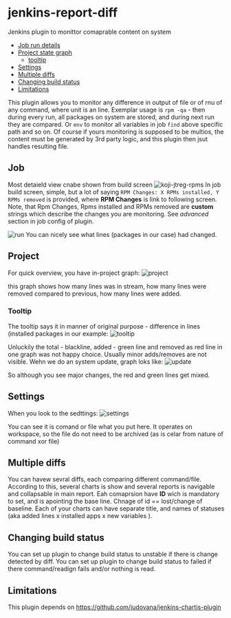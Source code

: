 # jenkins-report-diff
Jenkins plugin to monittor comaprable content on system

* [Job run details](#job)
* [Project state graph](#project)
    * [tooltip](#tooltip)
* [Settings](#settings)
* [Multiple diffs](#multiple-diffs)
* [Changing build status](#changing-build-status)
* [Limitations](#limitations)
    
This plugin allows you to monitor any difference in output of file or of rnu of any command, where unit is an line.
Exemplar usage is `rpm -qa` - then during every run, all packages on system are stored, and during next run they are compared.
Or `env` to monitor all variables in job `find` above specific path and so on. 
Of course if yours monitoring is supposed to be multios, the content must be generated by 3rd party logic, and this plugin then jsut handles resulting file.

## Job
Most detaield view cnabe shown from build screen
![koji-jtreg-rpms](https://user-images.githubusercontent.com/2904395/43510354-a8f3e86c-9575-11e8-9318-c3516d65a876.png)
In job build screen, simple, but a lot of saying  ```RPM Changes: X RPMs installed, Y RPMs removed``` is provided, where **RPM Changes** is link to following screen.
Note, that Rpm Changes, Rpms installed and RPMs removed are **custom** strings which describe the changes you are monitoring.  See *advanced* section in job config of plugin. 
 
![run](https://user-images.githubusercontent.com/2904395/43015810-eb0c74fe-8c50-11e8-8420-ec3fb8df6037.png)
You can nicely see what lines (packages in our case)  had changed.

## Project
For quick overview, you have in-project graph:
![project](https://user-images.githubusercontent.com/2904395/43015811-eb2dc942-8c50-11e8-9bd7-56e71254c7f0.png)

this graph shows  how many lines was in stream, how many lines were removed compared to previous,  how many lines were added.

### Tooltip
The tooltip says it in manner of original purpose - difference in lines (installed packages in our example:
![tooltip](https://user-images.githubusercontent.com/2904395/43015812-eb4dbe50-8c50-11e8-81fa-b22cc9d0458c.png)

Unluckily the total - blackline, added - green line and removed as red line in one graph was not happy choice. Usually minor adds/removes are not visible. Wehn we do an system update, graph loks like:
![update](https://user-images.githubusercontent.com/2904395/43122742-61016178-8f22-11e8-8817-28d6da1dc57e.png)

So although you see major changes, the red and green lines get mixed.

## Settings
When you look to the sedttings:
![settings](https://user-images.githubusercontent.com/2904395/43122741-60e40448-8f22-11e8-84c2-de47d9c8e4be.png)

You can see it is comand or file what you put here. It operates on workspace, so the file do not need to be archived (as is celar from nature of command xor file)

## Multiple diffs
You can havew sevral diffs, each comparing different command/file. According to this, several charts is show and several reports is navigable and collapsable in main report. Eah comaprsion have **ID** wich is mandatory to set, and is apointing the base line. Chnage of id == lost/change of baseline. 
Each of your charts can have separate title, and names of statuses (aka added lines x installed apps x new variables ).

## Changing build status
You can set up plugin to change build status to unstable if there is change detected by diff.
You can set up plugin to change build status to failed if there command/readign fails and/or nothing is read.


## Limitations
This plugin depends on https://github.com/judovana/jenkins-chartjs-plugin
